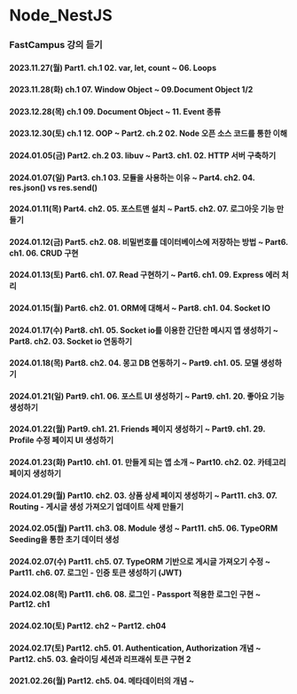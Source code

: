 # Node_NestJS

### FastCampus 강의 듣기
#### 2023.11.27(월) Part1. ch.1 02. var, let, count ~ 06. Loops
#### 2023.11.28(화) ch.1 07. Window Object ~ 09.Document Object 1/2
#### 2023.12.28(목) ch.1 09. Document Object ~ 11. Event 종류
#### 2023.12.30(토) ch.1 12. OOP ~ Part2. ch.2 02. Node 오픈 소스 코드를 통한 이해
#### 2024.01.05(금) Part2. ch.2 03. libuv ~ Part3. ch1. 02. HTTP 서버 구축하기
#### 2024.01.07(일) Part3. ch.1 03. 모듈을 사용하는 이유 ~ Part4. ch2. 04. res.json() vs res.send()
#### 2024.01.11(목) Part4. ch2. 05. 포스트맨 설치 ~ Part5. ch2. 07. 로그아웃 기능 만들기
#### 2024.01.12(금) Part5. ch2. 08. 비밀번호를 데이터베이스에 저장하는 방법 ~ Part6. ch1. 06. CRUD 구현
#### 2024.01.13(토) Part6. ch1. 07. Read 구현하기 ~ Part6. ch1. 09. Express 에러 처리
#### 2024.01.15(월) Part6. ch2. 01. ORM에 대해서 ~ Part8. ch1. 04. Socket IO
#### 2024.01.17(수) Part8. ch1. 05. Socket io를 이용한 간단한 메시지 앱 생성하기 ~ Part8. ch2. 03. Socket io 연동하기
#### 2024.01.18(목) Part8. ch2. 04. 몽고 DB 연동하기 ~ Part9. ch1. 05. 모델 생성하기
#### 2024.01.21(일) Part9. ch1. 06. 포스트 UI 생성하기 ~ Part9. ch1. 20. 좋아요 기능 생성하기
#### 2024.01.22(월) Part9. ch1. 21. Friends 페이지 생성하기 ~ Part9. ch1. 29. Profile 수정 페이지 UI 생성하기
#### 2024.01.23(화) Part10. ch1. 01. 만들게 되는 앱 소개 ~ Part10. ch2. 02. 카테고리 페이지 생성하기
#### 2024.01.29(월) Part10. ch2. 03. 상품 상세 페이지 생성하기 ~ Part11. ch3. 07. Routing - 게시글 생성 가져오기 업데이트 삭제 만들기
#### 2024.02.05(월) Part11. ch3. 08. Module 생성 ~ Part11. ch5. 06. TypeORM Seeding을 통한 초기 데이터 생성
#### 2024.02.07(수) Part11. ch5. 07. TypeORM 기반으로 게시글 가져오기 수정 ~ Part11. ch6. 07. 로그인 - 인증 토큰 생성하기 (JWT)
#### 2024.02.08(목) Part11. ch6. 08. 로그인 - Passport 적용한 로그인 구현 ~ Part12. ch1
#### 2024.02.10(토) Part12. ch2 ~ Part12. ch04
#### 2024.02.17(토) Part12. ch5. 01. Authentication, Authorization 개념 ~ Part12. ch5. 03. 슬라이딩 세션과 리프래쉬 토큰 구현 2
#### 2021.02.26(월) Part12. ch5. 04. 메타데이터의 개념 ~ 